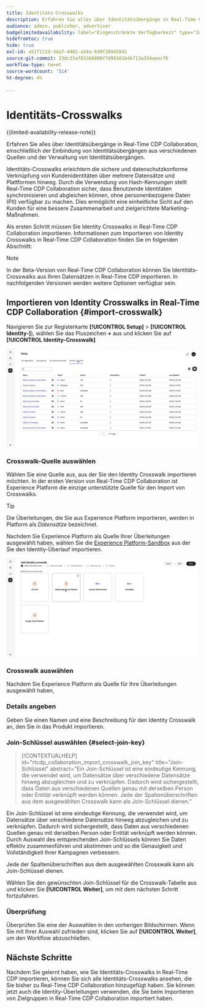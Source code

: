 ```yaml
---
title: Identitäts-Crosswalks
description: Erfahren Sie alles über Identitätsübergänge in Real-Time CDP Collaboration, einschließlich der Einbindung von Identitätsübergängen aus verschiedenen Quellen und der Verwaltung von Identitätsübergängen
audience: admin, publisher, advertiser
badgelimitedavailability: label="Eingeschränkte Verfügbarkeit" type="Informative" url="https://helpx.adobe.com/legal/product-descriptions/real-time-customer-data-platform-collaboration.html newtab=true"
hidefromtoc: true
hide: true
exl-id: a51f112d-3da7-4482-a24a-6d9f269d28d1
source-git-commit: 23dc33af83366806f7d99161b4b713a33daeec76
workflow-type: tm+mt
source-wordcount: '514'
ht-degree: 4%

---
```


# Identitäts-Crosswalks

{{limited-availability-release-note}}

Erfahren Sie alles über Identitätsübergänge in Real-Time CDP Collaboration, einschließlich der Einbindung von Identitätsübergängen aus verschiedenen Quellen und der Verwaltung von Identitätsübergängen.

Identitäts-Crosswalks erleichtern die sichere und datenschutzkonforme Verknüpfung von Kundenidentitäten über mehrere Datensätze und Plattformen hinweg. Durch die Verwendung von Hash-Kennungen stellt Real-Time CDP Collaboration sicher, dass Benutzende Identitäten synchronisieren und abgleichen können, ohne personenbezogene Daten (PII) verfügbar zu machen. Dies ermöglicht eine einheitliche Sicht auf den Kunden für eine bessere Zusammenarbeit und zielgerichtete Marketing-Maßnahmen.

<!--
In Real-Time CDP Collaboration, use identity crosswalks alongside your audiences by [TODO] insert material here. 
-->


Als ersten Schritt müssen Sie Identity Crosswalks in Real-Time CDP Collaboration importieren. Informationen zum Importieren von Identity Crosswalks in Real-Time CDP Collaboration finden Sie im folgenden Abschnitt:

>[!NOTE]
>
>In der Beta-Version von Real-Time CDP Collaboration können Sie Identitäts-Crosswalks aus Ihren Datensätzen in Real-Time CDP importieren. In nachfolgenden Versionen werden weitere Optionen verfügbar sein.

## Importieren von Identity Crosswalks in Real-Time CDP Collaboration {#import-crosswalk}

Navigieren Sie zur Registerkarte **[!UICONTROL Setup]** > **[!UICONTROL Identity-]**), wählen Sie das Pluszeichen **+** aus und klicken Sie auf **[!UICONTROL Identity-Crosswalk]**

![Aufzeichnung, wie Sie zum Bildschirm gelangen, um Identitäts-Crosswalks hinzuzufügen](/help/assets/setup/identity-crosswalks/import-identity-crosswalk.gif)

### Crosswalk-Quelle auswählen

Wählen Sie eine Quelle aus, aus der Sie den Identity Crosswalk importieren möchten. In der ersten Version von Real-Time CDP Collaboration ist Experience Platform die einzige unterstützte Quelle für den Import von Crosswalks.

>[!TIP]
>
>Die Überleitungen, die Sie aus Experience Platform importieren, werden in Platform als *Datensätze* bezeichnet.

Nachdem Sie Experience Platform als Quelle Ihrer Überleitungen ausgewählt haben, wählen Sie die [Experience Platform-Sandbox](https://experienceleague.adobe.com/de/docs/experience-platform/sandbox/home) aus der Sie den Identity-Überlauf importieren.

![Aufzeichnung der Auswahl einer Crosswalk-Quelle](/help/assets/setup/identity-crosswalks/select-crosswalk-source.gif)

### Crosswalk auswählen

Nachdem Sie Experience Platform als Quelle für Ihre Überleitungen ausgewählt haben,

### Details angeben

Geben Sie einen Namen und eine Beschreibung für den Identity Crosswalk an, den Sie in das Produkt importieren.

### Join-Schlüssel auswählen {#select-join-key}

>[!CONTEXTUALHELP]
>id="rtcdp_collaboration_import_crosswalk_join_key"
>title="Join-Schlüssel"
>abstract="Ein Join-Schlüssel ist eine eindeutige Kennung, die verwendet wird, um Datensätze über verschiedene Datensätze hinweg abzugleichen und zu verknüpfen. Dadurch wird sichergestellt, dass Daten aus verschiedenen Quellen genau mit derselben Person oder Entität verknüpft werden können. Jede der Spaltenüberschriften aus dem ausgewählten Crosswalk kann als Join-Schlüssel dienen."

Ein Join-Schlüssel ist eine eindeutige Kennung, die verwendet wird, um Datensätze über verschiedene Datensätze hinweg abzugleichen und zu verknüpfen. Dadurch wird sichergestellt, dass Daten aus verschiedenen Quellen genau mit derselben Person oder Entität verknüpft werden können. Durch Auswahl des entsprechenden Join-Schlüssels können Sie Daten effektiv zusammenführen und abstimmen und so die Genauigkeit und Vollständigkeit Ihrer Kampagnen verbessern.

Jede der Spaltenüberschriften aus dem ausgewählten Crosswalk kann als Join-Schlüssel dienen.

Wählen Sie den gewünschten Join-Schlüssel für die Crosswalk-Tabelle aus und klicken Sie **[!UICONTROL Weiter]**, um mit dem nächsten Schritt fortzufahren.

### Überprüfung

Überprüfen Sie eine der Auswahlen in den vorherigen Bildschirmen. Wenn Sie mit Ihrer Auswahl zufrieden sind, klicken Sie auf **[!UICONTROL Weiter]**, um den Workflow abzuschließen.

## Nächste Schritte

Nachdem Sie gelernt haben, wie Sie Identitäts-Crosswalks in Real-Time CDP importieren, können Sie sich alle Identitäts-Crosswalks ansehen, die Sie bisher zu Real-Time CDP Collaboration hinzugefügt haben. Sie können jetzt auch die Identity-Überleitungen verwenden, die Sie beim Importieren von Zielgruppen in Real-Time CDP Collaboration importiert haben.
